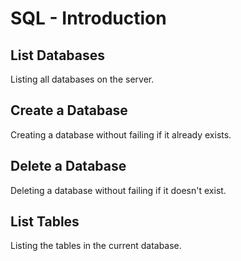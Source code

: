 # SQL - Introduction

## List Databases
Listing all databases on the server.

## Create a Database
Creating a database without failing if it already exists.

## Delete a Database
Deleting a database without failing if it doesn't exist.

## List Tables
Listing the tables in the current database.
